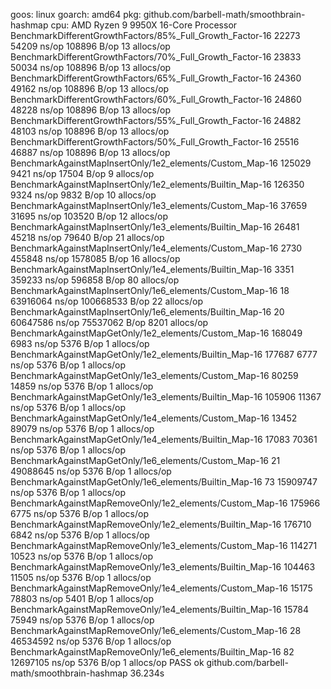 goos: linux
goarch: amd64
pkg: github.com/barbell-math/smoothbrain-hashmap
cpu: AMD Ryzen 9 9950X 16-Core Processor            
BenchmarkDifferentGrowthFactors/85%_Full_Growth_Factor-16         	   22273	     54209 ns/op	  108896 B/op	      13 allocs/op
BenchmarkDifferentGrowthFactors/70%_Full_Growth_Factor-16         	   23833	     50034 ns/op	  108896 B/op	      13 allocs/op
BenchmarkDifferentGrowthFactors/65%_Full_Growth_Factor-16         	   24360	     49162 ns/op	  108896 B/op	      13 allocs/op
BenchmarkDifferentGrowthFactors/60%_Full_Growth_Factor-16         	   24860	     48228 ns/op	  108896 B/op	      13 allocs/op
BenchmarkDifferentGrowthFactors/55%_Full_Growth_Factor-16         	   24882	     48103 ns/op	  108896 B/op	      13 allocs/op
BenchmarkDifferentGrowthFactors/50%_Full_Growth_Factor-16         	   25516	     46887 ns/op	  108896 B/op	      13 allocs/op
BenchmarkAgainstMapInsertOnly/1e2_elements/Custom_Map-16          	  125029	      9421 ns/op	   17504 B/op	       9 allocs/op
BenchmarkAgainstMapInsertOnly/1e2_elements/Builtin_Map-16         	  126350	      9324 ns/op	    9832 B/op	      10 allocs/op
BenchmarkAgainstMapInsertOnly/1e3_elements/Custom_Map-16          	   37659	     31695 ns/op	  103520 B/op	      12 allocs/op
BenchmarkAgainstMapInsertOnly/1e3_elements/Builtin_Map-16         	   26481	     45218 ns/op	   79640 B/op	      21 allocs/op
BenchmarkAgainstMapInsertOnly/1e4_elements/Custom_Map-16          	    2730	    455848 ns/op	 1578085 B/op	      16 allocs/op
BenchmarkAgainstMapInsertOnly/1e4_elements/Builtin_Map-16         	    3351	    359233 ns/op	  596858 B/op	      80 allocs/op
BenchmarkAgainstMapInsertOnly/1e6_elements/Custom_Map-16          	      18	  63916064 ns/op	100668533 B/op	      22 allocs/op
BenchmarkAgainstMapInsertOnly/1e6_elements/Builtin_Map-16         	      20	  60647586 ns/op	75537062 B/op	    8201 allocs/op
BenchmarkAgainstMapGetOnly/1e2_elements/Custom_Map-16             	  168049	      6983 ns/op	    5376 B/op	       1 allocs/op
BenchmarkAgainstMapGetOnly/1e2_elements/Builtin_Map-16            	  177687	      6777 ns/op	    5376 B/op	       1 allocs/op
BenchmarkAgainstMapGetOnly/1e3_elements/Custom_Map-16             	   80259	     14859 ns/op	    5376 B/op	       1 allocs/op
BenchmarkAgainstMapGetOnly/1e3_elements/Builtin_Map-16            	  105906	     11367 ns/op	    5376 B/op	       1 allocs/op
BenchmarkAgainstMapGetOnly/1e4_elements/Custom_Map-16             	   13452	     89079 ns/op	    5376 B/op	       1 allocs/op
BenchmarkAgainstMapGetOnly/1e4_elements/Builtin_Map-16            	   17083	     70361 ns/op	    5376 B/op	       1 allocs/op
BenchmarkAgainstMapGetOnly/1e6_elements/Custom_Map-16             	      21	  49088645 ns/op	    5376 B/op	       1 allocs/op
BenchmarkAgainstMapGetOnly/1e6_elements/Builtin_Map-16            	      73	  15909747 ns/op	    5376 B/op	       1 allocs/op
BenchmarkAgainstMapRemoveOnly/1e2_elements/Custom_Map-16          	  175966	      6775 ns/op	    5376 B/op	       1 allocs/op
BenchmarkAgainstMapRemoveOnly/1e2_elements/Builtin_Map-16         	  176710	      6842 ns/op	    5376 B/op	       1 allocs/op
BenchmarkAgainstMapRemoveOnly/1e3_elements/Custom_Map-16          	  114271	     10523 ns/op	    5376 B/op	       1 allocs/op
BenchmarkAgainstMapRemoveOnly/1e3_elements/Builtin_Map-16         	  104463	     11505 ns/op	    5376 B/op	       1 allocs/op
BenchmarkAgainstMapRemoveOnly/1e4_elements/Custom_Map-16          	   15175	     78803 ns/op	    5401 B/op	       1 allocs/op
BenchmarkAgainstMapRemoveOnly/1e4_elements/Builtin_Map-16         	   15784	     75949 ns/op	    5376 B/op	       1 allocs/op
BenchmarkAgainstMapRemoveOnly/1e6_elements/Custom_Map-16          	      28	  46534592 ns/op	    5376 B/op	       1 allocs/op
BenchmarkAgainstMapRemoveOnly/1e6_elements/Builtin_Map-16         	      82	  12697105 ns/op	    5376 B/op	       1 allocs/op
PASS
ok  	github.com/barbell-math/smoothbrain-hashmap	36.234s
